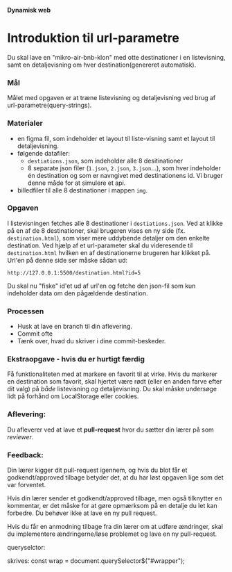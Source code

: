 **Dynamisk web**
# Introduktion til url-parametre

Du skal lave en "mikro-air-bnb-klon" med otte destinationer i en listevisning, samt en detaljevisning om hver destination(genereret automatisk).

### **Mål**
Målet med opgaven er at træne listevisning og detaljevisning ved brug af url-parametre(query-strings).

### **Materialer**
- en figma fil, som indeholder et layout til liste-visning samt et layout til detaljevisning.
- følgende datafiler:
    - `destiations.json`, som indeholder alle 8 desitinationer
    - 8 separate json filer (`1.json`, `2.json`, `3.json`...), som hver indeholder én destination og som er navngivet med destinationens id. Vi bruger denne måde for at simulere et api.
- billedfiler til alle 8 destinationer i mappen `img`. 

### **Opgaven**

I listevisningen fetches alle 8 destinationer i `destiations.json`. Ved at klikke på en af de 8 destinationer, skal brugeren vises en ny side (fx. `destination.html`), som viser mere uddybende detaljer om den enkelte destination. Ved hjælp af et url-parameter skal du videresende til `destination.html` hvilken en af destinationerne brugeren har klikket på. Url'en på denne side ser måske sådan ud: 
```
http://127.0.0.1:5500/destination.html?id=5
```

Du skal nu "fiske" id'et ud af url'en og fetche den json-fil som kun indeholder data om den pågældende destination. 

### **Processen** 
- Husk at lave en branch til din aflevering.
- Commit ofte
- Tænk over, hvad du skriver i dine commit-beskeder.

### **Ekstraopgave** - hvis du er hurtigt færdig
Få funktionaliteten med at markere en favorit til at virke. Hvis du markerer en destination som favorit, skal hjertet være rødt (eller en anden farve efter dit valg) på _både_ listevisning _og_ detaljevisning. Du skal måske undersøge lidt på forhånd om LocalStorage eller cookies.

### **Aflevering**: 
Du afleverer ved at lave et **pull-request** hvor du sætter din lærer på som *reviewer*.

### **Feedback**: 
Din lærer kigger dit pull-request igennem, og hvis du blot får et godkendt/approved tilbage betyder det, at du har løst opgaven lige som det var forventet. 

Hvis din lærer sender et godkendt/approved tilbage, men også tilknytter en kommentar, er det måske for at gøre opmærksom på en detalje du let kan forbedre. Du behøver ikke at lave en ny pull request.

Hvis du får en anmodning tilbage fra din lærer om at udføre ændringer, skal du implementere ændringerne/løse problemet og lave en ny pull-request. 


queryselctor:

skrives:
const wrap = document.querySelector$("#wrapper");